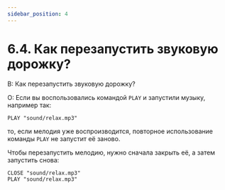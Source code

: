 ```yaml
---
sidebar_position: 4
---
```


# 6.4. Как перезапустить звуковую дорожку?
<!-- [:faq_06_04] -->

В: Как перезапустить звуковую дорожку?

О:
Если вы воспользовались командой `PLAY` и запустили музыку, например так:
```qsp
PLAY "sound/relax.mp3"
```
то, если мелодия уже воспроизводится, повторное использование команды `PLAY` не запустит её заново.

Чтобы перезапустить мелодию, нужно сначала закрыть её, а затем запустить снова:
```qsp
CLOSE "sound/relax.mp3"
PLAY "sound/relax.mp3"
```

